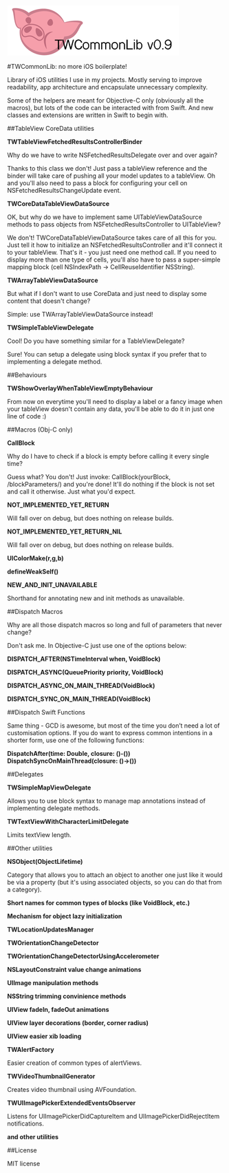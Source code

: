 ![TWCommonLib logo](TWCommonLib.png)

#TWCommonLib: no more iOS boilerplate! 

Library of iOS utilities I use in my projects. Mostly serving to improve readability, app architecture and encapsulate unnecessary complexity.

Some of the helpers are meant for Objective-C only (obviously all the macros), but lots of the code can be interacted with from Swift. And new classes and extensions are written in Swift to begin with. 


##TableView CoreData utilities

**TWTableViewFetchedResultsControllerBinder**

Why do we have to write NSFetchedResultsDelegate over and over again? 

Thanks to this class we don't! Just pass a tableView reference and the binder will take care of pushing all your model updates to a tableView. Oh and you'll also need to pass a block for configuring your cell on NSFetchedResultsChangeUpdate event. 

**TWCoreDataTableViewDataSource**

OK, but why do we have to implement same UITableViewDataSource methods to pass objects from NSFetchedResultsController to UITableView? 

We don't! TWCoreDataTableViewDataSource takes care of all this for you. Just tell it how to initialize an NSFetchedResultsController and it'll connect it to your tableView. That's it - you just need one method call. If you need to display more than one type of cells, you'll also have to pass a super-simple mapping block (cell NSIndexPath -> CellReuseIdentifier NSString). 

**TWArrayTableViewDataSource**

But what if I don't want to use CoreData and just need to display some content that doesn't change? 

Simple: use TWArrayTableViewDataSource instead! 

**TWSimpleTableViewDelegate**

Cool! Do you have something similar for a TableViewDelegate? 

Sure! You can setup a delegate using block syntax if you prefer that to implementing a delegate method.


##Behaviours

**TWShowOverlayWhenTableViewEmptyBehaviour**

From now on everytime you'll need to display a label or a fancy image when your tableView doesn't contain any data, you'll be able to do it in just one line of code :)


##Macros (Obj-C only)

**CallBlock**

Why do I have to check if a block is empty before calling it every single time? 

Guess what? You don't! Just invoke: CallBlock(yourBlock, /blockParameters/) and you're done! It'll do nothing if the block is not set and call it otherwise. Just what you'd expect. 

**NOT_IMPLEMENTED_YET_RETURN**

Will fall over on debug, but does nothing on release builds. 

**NOT_IMPLEMENTED_YET_RETURN_NIL**

Will fall over on debug, but does nothing on release builds. 

**UIColorMake(r,g,b)**

**defineWeakSelf()**

**NEW_AND_INIT_UNAVAILABLE**

Shorthand for annotating new and init methods as unavailable.


##Dispatch Macros

Why are all those dispatch macros so long and full of parameters that never change?

Don't ask me. In Objective-C just use one of the options below: 

**DISPATCH_AFTER(NSTimeInterval when, VoidBlock)**

**DISPATCH_ASYNC(QueuePriority priority, VoidBlock)**

**DISPATCH_ASYNC_ON_MAIN_THREAD(VoidBlock)**

**DISPATCH_SYNC_ON_MAIN_THREAD(VoidBlock)**


##Dispatch Swift Functions

Same thing - GCD is awesome, but most of the time you don’t need a lot of customisation options. If you do want to express common intentions in a shorter form, use one of the following functions: 

**DispatchAfter(time: Double, closure: ()-())**
**DispatchSyncOnMainThread(closure: ()->())**


##Delegates

**TWSimpleMapViewDelegate**

Allows you to use block syntax to manage map annotations instead of implementing delegate methods. 

**TWTextViewWithCharacterLimitDelegate**

Limits textView length.


##Other utilities

**NSObject(ObjectLifetime)**

Category that allows you to attach an object to another one just like it would be via a property (but it's using associated objects, so you can do that from a category). 

**Short names for common types of blocks (like VoidBlock, etc.)**

**Mechanism for object lazy initialization**

**TWLocationUpdatesManager**

**TWOrientationChangeDetector**

**TWOrientationChangeDetectorUsingAccelerometer**

**NSLayoutConstraint value change animations**

**UIImage manipulation methods**

**NSString trimming convinience methods**

**UIView fadeIn, fadeOut animations**

**UIView layer decorations (border, corner radius)**

**UIView easier xib loading**

**TWAlertFactory**

Easier creation of common types of alertViews.

**TWVideoThumbnailGenerator**

Creates video thumbnail using AVFoundation. 

**TWUIImagePickerExtendedEventsObserver**

Listens for UIImagePickerDidCaptureItem and UIImagePickerDidRejectItem notifications.

**and other utilities**


##License

MIT license 
